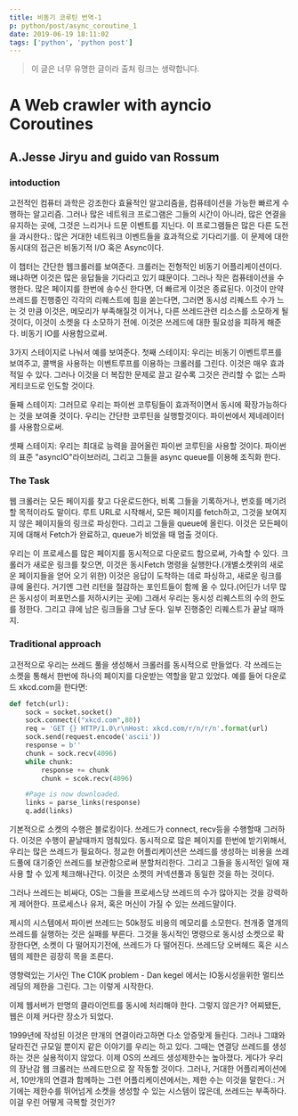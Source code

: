 ```yaml
---
title: 비동기 코루틴 번역-1
p: python/post/async_coroutine_1
date: 2019-06-19 18:11:02
tags: ['python', 'python post']
---
```


> 이 글은 너무 유명한 글이라 출처 링크는 생략합니다.

# A Web crawler with ayncio Coroutines
## A.Jesse Jiryu and guido van Rossum

### intoduction
고전적인 컴퓨터 과학은 강조한다 효율적인 알고리즘을, 컴퓨테이션을 가능한 빠르게 수행하는 알고리즘.
그러나 많은 네트워크 프로그램은 그들의 시간이 아니라, 많은 연결을 유지하는 곳에, 그것은 느리거나 드문 이벤트를 지닌다.
이 프로그램들은 많은 다른 도전을 과시한다.: 많은 거대한 네트워크 이벤트들을 효과적으로 기다리기를.
이 문제에 대한 동시대의 접근은 비동기적 I/O 혹은 Async이다.

이 챕터는 간단한 웹크롤러를 보여준다. 크롤러는 전형적인 비동기 어플리케이션이다. 왜냐하면 이것은 많은 응답들을 기다리고 있기 떄문이다. 
그러나 작은 컴퓨테이션을 수행한다. 많은 페이지를 한번에 송수신 한다면, 더 빠르게 이것은 종료된다.
이것이 만약 쓰레드를 진행중인 각각의 리퀘스트에 힘을 쏟는다면, 그러면 동시성 리퀘스트 수가 느는 것 만큼
이것은, 메모리가 부족해질것 이거나, 다른 쓰레드관련 리소스를 소모하게 될 것이다, 이것이 소켓을 다 소모하기 전에.
이것은 쓰레드에 대한 필요성을 피하게 해준다. 비동기 IO를 사용함으로써.

3가지 스테이지로 나눠서 예를 보여준다.
첫째 스테이지: 우리는 비동기 이벤트루프를 보여주고, 콜백을 사용하는 이벤트루프를 이용하는 크롤러를 그린다.
이것은 매우 효과적일 수 있다. 
그러나 이것을 더 복잡한 문제로 끌고 갈수록 그것은 관리할 수 없는 스파게티코드로 인도할 것이다.

둘째 스테이지: 그러므로 우리는 파이썬 코루팅들이 효과적이면서 동시에 확장가능하다는 것을 보여줄 것이다. 우리는 간단한 코루틴을 실행할것이다. 파이썬에서 제네레이터를 사용함으로써.

셋째 스테이지: 우리는 최대로 능력을 끌어올린 파이썬 코루틴을 사용할 것이다. 파이썬의 표준 "asyncIO"라이브러리, 그리고 그들을 async queue를 이용해 조직화 한다.

### The Task
웹 크롤러는 모든 페이지를 찾고 다운로드한다, 비록 그들을 기록하거나, 번호를 메기려 할 목적이라도 말이다. 루트 URL로 시작해서, 모든 페이지를 fetch하고, 그것을 보여지지 않은 페이지들의 링크로 파싱한다. 그리고 그들을 queue에 올린다. 이것은 모든페이지에 대해서 Fetch가 완료하고, queue가 비었을 때 멈출 것이다.

우리는 이 프로세스를 많은 페이지를 동시적으로 다운로드 함으로써, 가속할 수 있다. 크롤러가 새로운 링크를 찾으면, 이것은 동시Fetch 명령을 실행한다.(개별소켓위의 새로운 페이지들을 얻어 오기 위한)
이것은 응답이 도착하는 데로 파싱하고, 새로운 링크를 큐에 올린다.
거기엔 그런 리턴을 절감하는 포인트들이 함께 올 수 있다.(어딘가 너무 많은 동시성이 퍼포먼스를 저하시키는 곳에)
그래서 우리는 동시성 리퀘스트의 수의 한도를 정한다. 그리고 큐에 남은 링크들을 그냥 둔다.
일부 진행중인 리퀘스트가 끝날 때까지.

### Traditional approach
고전적으로 우리는 쓰레드 풀을 생성해서 크롤러를 동시적으로 만들었다. 각 쓰레드는 소켓을 통해서 한번에 하나의 페이지를 다운받는 역할을 맡고 있었다. 예를 들어 다운로드 xkcd.com을 한다면:
```python
def fetch(url):
	sock = socket.socket()
	sock.connect(("xkcd.com",80))
	req = 'GET {} HTTP/1.0\r\nHost: xkcd.com/r/n/r/n'.format(url)
	sock.send(request.encode('ascii'))
	response = b''
	chunk = sock.recv(4096)
	while chunk:
		response += chunk
		chunk = scok.recv(4096)

	#Page is now downloaded.
	links = parse_links(response)
	q.add(links)
```
기본적으로 소켓의 수행은 블로킹이다. 쓰레드가 connect, recv등을 수행할때 그러하다. 이것은 수행이 끝날때까지 멈춰있다.
동시적으로 많은 페이지를 한번에 받기위해서, 우리는 많은 쓰레드가 필요하다. 정교한 어플리케이션은 쓰레드를 생성하는 비용을 쓰레드풀에 대기중인 쓰레드를 보관함으로써 분할처리한다. 그리고 그들을 동시적인 일에 재사용 할 수 있게 체크해나간다. 이것은 소켓의 커넥션풀과 동일한 것을 하는 것이다.

그러나 쓰레드는 비싸다, OS는 그들을 프로세스당 쓰레드의 수가 많아지는 것을 강력하게 제어한다. 프로세스나 유저, 혹은 머신이 가질 수 있는 쓰레드말이다.

제시의 시스템에서 파이썬 쓰레드는 50k정도 비용의 메모리를 소모한다. 천개중 열개의 쓰레드를 실행하는 것은 실패를 부른다. 그것을 동시적인 명령으로 동시성 소켓으로 확장한다면, 소켓이 다 떨어지기전에, 쓰레드가 다 떨어진다. 쓰레드당 오버헤드 혹은 시스템의 제한은 굉장히 목을 조른다.

영향력있는 기사인 The C10K problem - Dan kegel 에서는 IO동시성을위한 멀티쓰레딩의 제한을 그린다.
그는 이렇게 시작한다.

이제 웹서버가 만명의 클라이언트를 동시에 처리해야 한다. 그렇지 않은가? 어찌됐든, 웹은 이제 커다란 장소가 되었다.

1999년에 작성된 이것은 만개의 연결이라고하면 다소 앙증맞게 들린다. 그러나 그떄와 달라진건 규모일 뿐이지 같은 이야기를 우리는 하고 있다.
그때는 연결당 쓰레드를 생성하는 것은 실용적이지 않았다. 이제 OS의 쓰레드 생성제한수는 높아졌다.
게다가 우리의 장난감 웹 크롤러는 쓰레드만으로 잘 작동할 것이다. 그러나, 거대한 어플리케이션에서,
10만개의 연결과 함께하는 그런 어플리케이션에서는, 제한 수는 이것을 말한다.:
거기에는 제한수를 뛰어넘게 소켓을 생성할 수 있는 시스템이 많은데, 쓰레드는 부족하다. 이걸 우린 어떻게 극복할 것인가?
